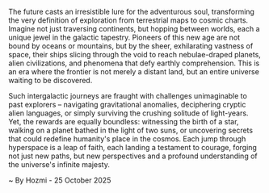 
The future casts an irresistible lure for the adventurous soul, transforming the very definition of exploration from terrestrial maps to cosmic charts. Imagine not just traversing continents, but hopping between worlds, each a unique jewel in the galactic tapestry. Pioneers of this new age are not bound by oceans or mountains, but by the sheer, exhilarating vastness of space, their ships slicing through the void to reach nebulae-draped planets, alien civilizations, and phenomena that defy earthly comprehension. This is an era where the frontier is not merely a distant land, but an entire universe waiting to be discovered.

Such intergalactic journeys are fraught with challenges unimaginable to past explorers – navigating gravitational anomalies, deciphering cryptic alien languages, or simply surviving the crushing solitude of light-years. Yet, the rewards are equally boundless: witnessing the birth of a star, walking on a planet bathed in the light of two suns, or uncovering secrets that could redefine humanity's place in the cosmos. Each jump through hyperspace is a leap of faith, each landing a testament to courage, forging not just new paths, but new perspectives and a profound understanding of the universe's infinite majesty.

~ By Hozmi - 25 October 2025
